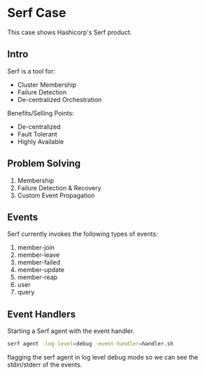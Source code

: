 # Serf Case

This case shows Hashicorp's Serf product. 

## Intro

Serf is a tool for:

- Cluster Membership
- Failure Detection
- De-centralized Orchestration

Benefits/Selling Points:

+ De-centralized
+ Fault Tolerant
+ Highly Available

## Problem Solving

1. Membership
2. Failure Detection & Recovery
3. Custom Event Propagation

## Events

Serf currently invokes the following types of events:

1. member-join
2. member-leave
3. member-failed
4. member-update
5. member-reap
6. user
7. query

## Event Handlers

Starting a Serf agent with the event handler.

```bash
serf agent -log-level=debug -event-handler=handler.sh
```

flagging the serf agent in log level debug mode so we can see the stdin/stderr of the events.
